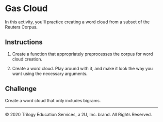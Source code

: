  # Gas Cloud

In this activity, you'll practice creating a word cloud from a subset of the Reuters Corpus.

## Instructions

1. Create a function that appropriately preprocesses the corpus for word cloud creation.

2. Create a word cloud. Play around with it, and make it look the way you want using the necessary arguments. 

## Challenge

Create a word cloud that only includes bigrams. 

---

© 2020 Trilogy Education Services, a 2U, Inc. brand. All Rights Reserved.

